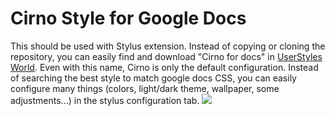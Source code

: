 # Cirno Style for Google Docs
This should be used with Stylus extension. Instead of copying or cloning the repository, you can easily find and download "Cirno for docs" in [UserStyles World](https://userstyles.world/style/17957/cirno-for-docs). Even with this name, Cirno is only the default configuration. Instead of searching the best style to match google docs CSS, you can easily configure many things (colors, light/dark theme, wallpaper, some adjustments...) in the stylus configuration tab.
![](https://userstyles.world/preview/17957/0.webp)
